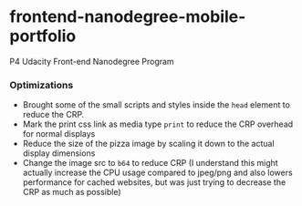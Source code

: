 # frontend-nanodegree-mobile-portfolio
P4 Udacity Front-end Nanodegree Program
### Optimizations
- Brought some of the small scripts and styles inside the `head` element to reduce the CRP.
- Mark the print css link as media type `print` to reduce the CRP overhead for normal displays
- Reduce the size of the pizza image by scaling it down to the actual display dimensions
- Change the image src to `b64` to reduce CRP (I understand this might actually increase the CPU usage compared to jpeg/png and also lowers performance for cached websites, but was just trying to decrease the CRP as much as possible)